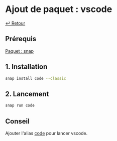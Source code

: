 # Ajout de paquet : vscode

[↩️ Retour](./README.md)

## Prérequis

[Paquet : snap](./paquet-snap.md)

## 1. Installation

```bash
snap install code --classic
```

## 2. Lancement

```bash
snap run code
```

## Conseil

Ajouter l'alias [code](../aliases.md) pour lancer vscode.
